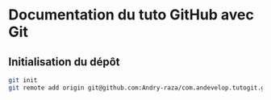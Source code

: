 # Documentation du tuto GitHub avec Git 

## Initialisation du dépôt

```bash
git init
git remote add origin git@github.com:Andry-raza/com.andevelop.tutogit.git (SSH_REPO)
```